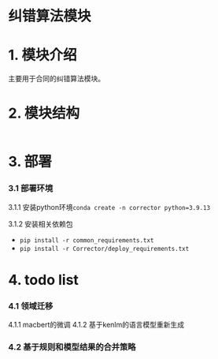 # 纠错算法模块

# 1. 模块介绍
主要用于合同的纠错算法模块。

# 2. 模块结构
```
```

# 3. 部署

### 3.1 部署环境
3.1.1 安装python环境```conda create -n corrector python=3.9.13```

3.1.2 安装相关依赖包
- ```pip install -r common_requirements.txt```
- ```pip install -r Corrector/deploy_requirements.txt```

# 4. todo list
### 4.1 领域迁移
4.1.1 macbert的微调
4.1.2 基于kenlm的语言模型重新生成
### 4.2 基于规则和模型结果的合并策略

